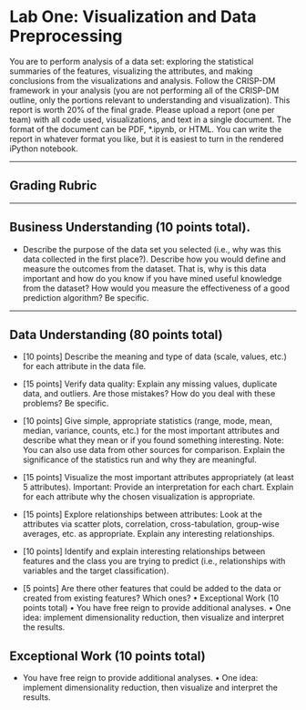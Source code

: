 # Lab One: Visualization and Data Preprocessing

You are to perform analysis of a data set: exploring the statistical summaries of the features, visualizing the attributes, and making conclusions from the visualizations and analysis. Follow the CRISP-DM framework in your analysis (you are not performing all of the CRISP-DM outline, only the portions relevant to understanding and visualization). This report is worth 20% of the final grade. Please upload a report (one per team) with all code used, visualizations, and text in a single document. The format of the document can be PDF, *.ipynb, or HTML. You can write the report in whatever format you like, but it is easiest to turn in the rendered iPython notebook.

***
## __Grading Rubric__ 
***
## Business Understanding (10 points total).

-  Describe the purpose of the data set you selected (i.e., why was this data collected in the first place?). Describe how you would define and measure the outcomes from the dataset. That is, why is this data important and how do you know if you have mined useful knowledge from the dataset? How would you measure the effectiveness of a good prediction algorithm? Be specific. 

***
## Data Understanding (80 points total) 

-  [10 points] Describe the meaning and type of data (scale, values, etc.) for each attribute in the data file. 

-  [15 points] Verify data quality: Explain any missing values, duplicate data, and outliers. Are those mistakes? How do you deal with these problems? Be specific. 

-  [10 points] Give simple, appropriate statistics (range, mode, mean, median, variance, counts, etc.) for the most important attributes and describe what they mean or if you found something interesting. Note: You can also use data from other sources for comparison. Explain the significance of the statistics run and why they are meaningful. 

-  [15 points] Visualize the most important attributes appropriately (at least 5 attributes). Important: Provide an interpretation for each chart. Explain for each attribute why the chosen visualization is appropriate. 

-  [15 points] Explore relationships between attributes: Look at the attributes via scatter plots, correlation, cross-tabulation, group-wise averages, etc. as appropriate. Explain any interesting relationships. 

-  [10 points] Identify and explain interesting relationships between features and the class you are trying to predict (i.e., relationships with variables and the target classification). 

-  [5 points] Are there other features that could be added to the data or created from existing features? Which ones? • Exceptional Work (10 points total) • You have free reign to provide additional analyses. • One idea: implement dimensionality reduction, then visualize and interpret the results.

## Exceptional Work (10 points total) 

-  You have free reign to provide additional analyses. • One idea: implement dimensionality reduction, then visualize and interpret the results.